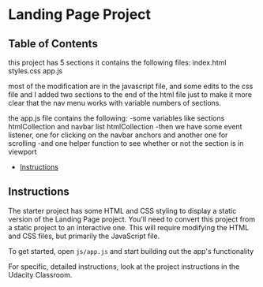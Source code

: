 # Landing Page Project

## Table of Contents
this project has 5 sections
it contains the following files:
index.html
styles.css
app.js

most of the modification are in the javascript file, and some edits to the css file and I added two sections to the end of the html file just to make it more clear that the nav menu works with variable numbers of sections.

the app.js file contains the following:
-some variables like sections htmlCollection and navbar list htmlCollection
-then we have some event listener, one for clicking on the navbar anchors and another one for scrolling
-and one helper function to see whether or not the section is in viewport

* [Instructions](#instructions)

## Instructions

The starter project has some HTML and CSS styling to display a static version of the Landing Page project. You'll need to convert this project from a static project to an interactive one. This will require modifying the HTML and CSS files, but primarily the JavaScript file.

To get started, open `js/app.js` and start building out the app's functionality

For specific, detailed instructions, look at the project instructions in the Udacity Classroom.